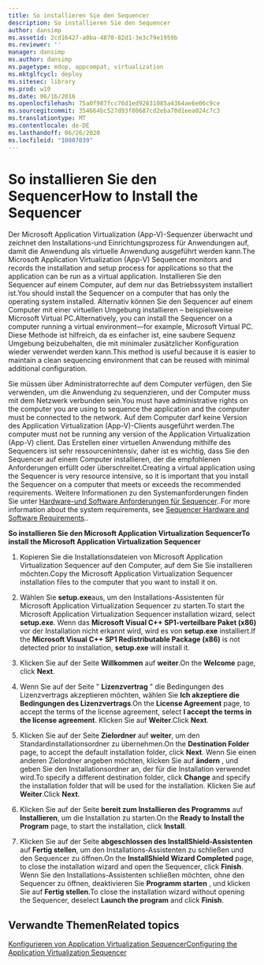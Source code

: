 ```yaml
---
title: So installieren Sie den Sequencer
description: So installieren Sie den Sequencer
author: dansimp
ms.assetid: 2cd16427-a0ba-4870-82d1-3e3c79e1959b
ms.reviewer: ''
manager: dansimp
ms.author: dansimp
ms.pagetype: mdop, appcompat, virtualization
ms.mktglfcycl: deploy
ms.sitesec: library
ms.prod: w10
ms.date: 06/16/2016
ms.openlocfilehash: 75a0f987fcc76d1ed92631085a4364ae6e06c9ce
ms.sourcegitcommit: 354664bc527d93f80687cd2eba70d1eea024c7c3
ms.translationtype: MT
ms.contentlocale: de-DE
ms.lasthandoff: 06/26/2020
ms.locfileid: "10807039"
---
```

# <span data-ttu-id="46ef5-103">So installieren Sie den Sequencer</span><span class="sxs-lookup"><span data-stu-id="46ef5-103">How to Install the Sequencer</span></span>


<span data-ttu-id="46ef5-104">Der Microsoft Application Virtualization (App-V)-Sequenzer überwacht und zeichnet den Installations-und Einrichtungsprozess für Anwendungen auf, damit die Anwendung als virtuelle Anwendung ausgeführt werden kann.</span><span class="sxs-lookup"><span data-stu-id="46ef5-104">The Microsoft Application Virtualization (App-V) Sequencer monitors and records the installation and setup process for applications so that the application can be run as a virtual application.</span></span> <span data-ttu-id="46ef5-105">Installieren Sie den Sequencer auf einem Computer, auf dem nur das Betriebssystem installiert ist.</span><span class="sxs-lookup"><span data-stu-id="46ef5-105">You should install the Sequencer on a computer that has only the operating system installed.</span></span> <span data-ttu-id="46ef5-106">Alternativ können Sie den Sequencer auf einem Computer mit einer virtuellen Umgebung installieren – beispielsweise Microsoft Virtual PC.</span><span class="sxs-lookup"><span data-stu-id="46ef5-106">Alternatively, you can install the Sequencer on a computer running a virtual environment—for example, Microsoft Virtual PC.</span></span> <span data-ttu-id="46ef5-107">Diese Methode ist hilfreich, da es einfacher ist, eine saubere Sequenz Umgebung beizubehalten, die mit minimaler zusätzlicher Konfiguration wieder verwendet werden kann.</span><span class="sxs-lookup"><span data-stu-id="46ef5-107">This method is useful because it is easier to maintain a clean sequencing environment that can be reused with minimal additional configuration.</span></span>

<span data-ttu-id="46ef5-108">Sie müssen über Administratorrechte auf dem Computer verfügen, den Sie verwenden, um die Anwendung zu sequenzieren, und der Computer muss mit dem Netzwerk verbunden sein.</span><span class="sxs-lookup"><span data-stu-id="46ef5-108">You must have administrative rights on the computer you are using to sequence the application and the computer must be connected to the network.</span></span> <span data-ttu-id="46ef5-109">Auf dem Computer darf keine Version des Application Virtualization (App-V)-Clients ausgeführt werden.</span><span class="sxs-lookup"><span data-stu-id="46ef5-109">The computer must not be running any version of the Application Virtualization (App-V) client.</span></span> <span data-ttu-id="46ef5-110">Das Erstellen einer virtuellen Anwendung mithilfe des Sequencers ist sehr ressourcenintensiv, daher ist es wichtig, dass Sie den Sequencer auf einem Computer installieren, der die empfohlenen Anforderungen erfüllt oder überschreitet.</span><span class="sxs-lookup"><span data-stu-id="46ef5-110">Creating a virtual application using the Sequencer is very resource intensive, so it is important that you install the Sequencer on a computer that meets or exceeds the recommended requirements.</span></span> <span data-ttu-id="46ef5-111">Weitere Informationen zu den Systemanforderungen finden Sie unter [Hardware-und Software Anforderungen für Sequencer](sequencer-hardware-and-software-requirements.md)..</span><span class="sxs-lookup"><span data-stu-id="46ef5-111">For more information about the system requirements, see [Sequencer Hardware and Software Requirements](sequencer-hardware-and-software-requirements.md)..</span></span>

**<span data-ttu-id="46ef5-112">So installieren Sie den Microsoft Application Virtualization Sequencer</span><span class="sxs-lookup"><span data-stu-id="46ef5-112">To install the Microsoft Application Virtualization Sequencer</span></span>**

1.  <span data-ttu-id="46ef5-113">Kopieren Sie die Installationsdateien von Microsoft Application Virtualization Sequencer auf den Computer, auf dem Sie Sie installieren möchten.</span><span class="sxs-lookup"><span data-stu-id="46ef5-113">Copy the Microsoft Application Virtualization Sequencer installation files to the computer that you want to install it on.</span></span>

2.  <span data-ttu-id="46ef5-114">Wählen Sie **setup.exe**aus, um den Installations-Assistenten für Microsoft Application Virtualization Sequencer zu starten.</span><span class="sxs-lookup"><span data-stu-id="46ef5-114">To start the Microsoft Application Virtualization Sequencer installation wizard, select **setup.exe**.</span></span> <span data-ttu-id="46ef5-115">Wenn das **Microsoft Visual C++ SP1-verteilbare Paket (x86)** vor der Installation nicht erkannt wird, wird es von **setup.exe** installiert.</span><span class="sxs-lookup"><span data-stu-id="46ef5-115">If the **Microsoft Visual C++ SP1 Redistributable Package (x86)** is not detected prior to installation, **setup.exe** will install it.</span></span>

3.  <span data-ttu-id="46ef5-116">Klicken Sie auf der Seite **Willkommen** auf **weiter**.</span><span class="sxs-lookup"><span data-stu-id="46ef5-116">On the **Welcome** page, click **Next**.</span></span>

4.  <span data-ttu-id="46ef5-117">Wenn Sie auf der Seite " **Lizenzvertrag** " die Bedingungen des Lizenzvertrags akzeptieren möchten, wählen Sie **Ich akzeptiere die Bedingungen des Lizenzvertrags**.</span><span class="sxs-lookup"><span data-stu-id="46ef5-117">On the **License Agreement** page, to accept the terms of the license agreement, select **I accept the terms in the license agreement**.</span></span> <span data-ttu-id="46ef5-118">Klicken Sie auf **Weiter**.</span><span class="sxs-lookup"><span data-stu-id="46ef5-118">Click **Next**.</span></span>

5.  <span data-ttu-id="46ef5-119">Klicken Sie auf der Seite **Zielordner** auf **weiter**, um den Standardinstallationsordner zu übernehmen.</span><span class="sxs-lookup"><span data-stu-id="46ef5-119">On the **Destination Folder** page, to accept the default installation folder, click **Next**.</span></span> <span data-ttu-id="46ef5-120">Wenn Sie einen anderen Zielordner angeben möchten, klicken Sie auf **ändern** , und geben Sie den Installationsordner an, der für die Installation verwendet wird.</span><span class="sxs-lookup"><span data-stu-id="46ef5-120">To specify a different destination folder, click **Change** and specify the installation folder that will be used for the installation.</span></span> <span data-ttu-id="46ef5-121">Klicken Sie auf **Weiter**.</span><span class="sxs-lookup"><span data-stu-id="46ef5-121">Click **Next**.</span></span>

6.  <span data-ttu-id="46ef5-122">Klicken Sie auf der Seite **bereit zum Installieren des Programms** auf **Installieren**, um die Installation zu starten.</span><span class="sxs-lookup"><span data-stu-id="46ef5-122">On the **Ready to Install the Program** page, to start the installation, click **Install**.</span></span>

7.  <span data-ttu-id="46ef5-123">Klicken Sie auf der Seite **abgeschlossen des InstallShield-Assistenten** auf **Fertig stellen**, um den Installations-Assistenten zu schließen und den Sequencer zu öffnen.</span><span class="sxs-lookup"><span data-stu-id="46ef5-123">On the **InstallShield Wizard Completed** page, to close the installation wizard and open the Sequencer, click **Finish**.</span></span> <span data-ttu-id="46ef5-124">Wenn Sie den Installations-Assistenten schließen möchten, ohne den Sequencer zu öffnen, deaktivieren Sie **Programm starten** , und klicken Sie auf **Fertig stellen**.</span><span class="sxs-lookup"><span data-stu-id="46ef5-124">To close the installation wizard without opening the Sequencer, deselect **Launch the program** and click **Finish**.</span></span>

## <span data-ttu-id="46ef5-125">Verwandte Themen</span><span class="sxs-lookup"><span data-stu-id="46ef5-125">Related topics</span></span>


[<span data-ttu-id="46ef5-126">Konfigurieren von Application Virtualization Sequencer</span><span class="sxs-lookup"><span data-stu-id="46ef5-126">Configuring the Application Virtualization Sequencer</span></span>](configuring-the-application-virtualization-sequencer.md)

 

 





